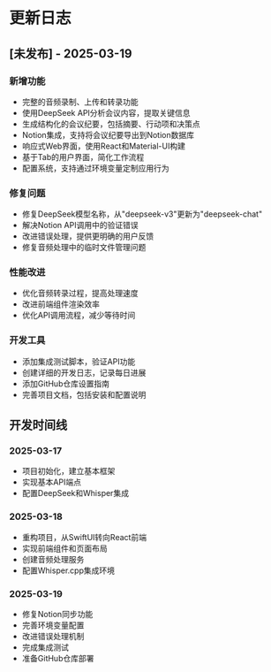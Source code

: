 # 更新日志

## [未发布] - 2025-03-19

### 新增功能
- 完整的音频录制、上传和转录功能
- 使用DeepSeek API分析会议内容，提取关键信息
- 生成结构化的会议纪要，包括摘要、行动项和决策点
- Notion集成，支持将会议纪要导出到Notion数据库
- 响应式Web界面，使用React和Material-UI构建
- 基于Tab的用户界面，简化工作流程
- 配置系统，支持通过环境变量定制应用行为

### 修复问题
- 修复DeepSeek模型名称，从"deepseek-v3"更新为"deepseek-chat"
- 解决Notion API调用中的验证错误
- 改进错误处理，提供更明确的用户反馈
- 修复音频处理中的临时文件管理问题

### 性能改进
- 优化音频转录过程，提高处理速度
- 改进前端组件渲染效率
- 优化API调用流程，减少等待时间

### 开发工具
- 添加集成测试脚本，验证API功能
- 创建详细的开发日志，记录每日进展
- 添加GitHub仓库设置指南
- 完善项目文档，包括安装和配置说明

## 开发时间线

### 2025-03-17
- 项目初始化，建立基本框架
- 实现基本API端点
- 配置DeepSeek和Whisper集成

### 2025-03-18
- 重构项目，从SwiftUI转向React前端
- 实现前端组件和页面布局
- 创建音频处理服务
- 配置Whisper.cpp集成环境

### 2025-03-19
- 修复Notion同步功能
- 完善环境变量配置
- 改进错误处理机制
- 完成集成测试
- 准备GitHub仓库部署

